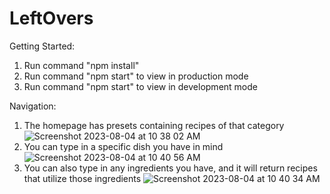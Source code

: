 # LeftOvers
Getting Started:
1. Run command "npm install"
2. Run command "npm start" to view in production mode
3. Run command "npm start" to view in development mode

Navigation:
1. The homepage has presets containing recipes of that category
![Screenshot 2023-08-04 at 10 38 02 AM](https://github.com/davidchuang5/LeftOvers/assets/110566167/7a4b0891-b17d-4c7c-8ea7-c77c79ffe3da)
2. You can type in a specific dish you have in mind
![Screenshot 2023-08-04 at 10 40 56 AM](https://github.com/davidchuang5/LeftOvers/assets/110566167/87b18856-50a4-4ac7-b1b7-542ce38f0a86)
3. You can also type in any ingredients you have, and it will return recipes that utilize those ingredients
![Screenshot 2023-08-04 at 10 40 34 AM](https://github.com/davidchuang5/LeftOvers/assets/110566167/ccb20c0c-89b3-4929-aad1-0ff777c180f0)
